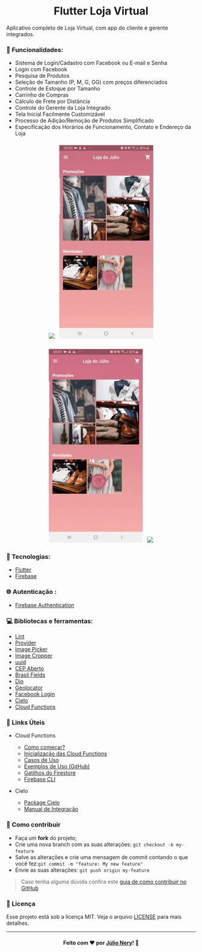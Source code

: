 <h1 align="center">Flutter Loja Virtual</h1>

Aplicativo completo de Loja Virtual, com app do cliente e gerente integrados.

### :bookmark_tabs: Funcionalidades: 
 - Sistema de Login/Cadastro com Facebook ou E-mail e Senha
 - Login com Facebook
 - Pesquisa de Produtos
 - Seleção de Tamanho (P, M, G, GG) com preços diferenciados
 - Controle de Estoque por Tamanho
 - Carrinho de Compras
 - Cálculo de Frete por Distância
 - Controle do Gerente da Loja Integrado
 - Tela Inicial Facilmente Customizável
 - Processo de Adição/Remoção de Produtos Simplificado
 - Especificação dos Horários de Funcionamento, Contato e Endereço da Loja

<h3 align="center">
    <img width="250px" src="https://github.com/julionery/docs/blob/master/LojaVirtual/user.gif?raw=true">&nbsp;&nbsp;  
    <img width="250px" src="https://github.com/julionery/docs/blob/master/LojaVirtual/cart.gif?raw=true">
</h3>

<h3 align="center">
    <img width="250px" src="https://github.com/julionery/docs/blob/master/LojaVirtual/signin.gif?raw=true">&nbsp;&nbsp;  
    <img width="250px" src="https://github.com/julionery/docs/blob/master/LojaVirtual/admin.gif?raw=true">
</h3>


### :rocket: Tecnologias:
- [Flutter](https://flutter.dev/ "Flutter")
- [Firebase](https://firebase.google.com/ "Firebase")

### :globe_with_meridians: Autenticação :
- [Firebase Authentication](https://firebase.google.com/products/auth?hl=pt-br&gclid=Cj0KCQjwoPL2BRDxARIsAEMm9y8XhSHtYRrjL7OPk8hVPM_Qr0_xGwuc7-vYYIZ-VBIAQtphlU3LQlcaAoEAEALw_wcB)

### :computer: Bibliotecas e ferramentas:
- [Lint](https://github.com/passsy/dart-lint)
- [Provider](https://github.com/rrousselGit/provider)
- [Image Picker](https://pub.dev/packages/image_picker)
- [Image Cropper](https://github.com/hnvn/flutter_image_cropper)
- [uuid](https://github.com/Daegalus/dart-uuid)
- [CEP Aberto](https://cepaberto.com/)
- [Brasil Fields](https://github.com/rubensdemelo/brasil_fields)
- [Dio](https://github.com/flutterchina/dio)
- [Geolocator](https://github.com/Baseflow/flutter-geolocator)
- [Facebook Login](https://github.com/roughike/flutter_facebook_login)
- [Cielo](https://banzeh.github.io/cielo/)
- [Cloud Functions](https://github.com/FirebaseExtended/flutterfire/tree/master/packages/cloud_functions/cloud_functions)

### :link: Links Úteis
- Cloud Functions
  - [Como começar?](https://firebase.google.com/docs/functions/get-started?hl=pt-br)
  - [Inicialização das Cloud Functions](https://firebase.google.com/docs/functions/get-started?hl=pt-br#initialize-firebase-sdk-for-cloud-functions)
  - [Casos de Uso](https://firebase.google.com/docs/functions/use-cases?hl=pt-br)
  - [Exemplos de Uso (GitHub)](https://github.com/firebase/functions-samples)
  - [Gatilhos do Firestore](https://firebase.google.com/docs/functions/firestore-events)
  - [Firebase CLI](https://firebase.google.com/docs/cli?hl=pt-br#windows-npm)
  
- Cielo
  - [Package Cielo](https://github.com/banzeh/cielo)
  - [Manual de Integração](https://developercielo.github.io/manual/cielo-ecommerce#sobre-o-sandbox)

### :link: Como contribuir

- Faça um **fork** do projeto;
- Crie uma nova branch com as suas alterações: `git checkout -b my-feature`
- Salve as alterações e crie uma mensagem de commit contando o que você fez:`git commit -m "feature: My new feature"`
- Envie as suas alterações: `git push origin my-feature`

> Caso tenha alguma dúvida confira este [guia de como contribuir no GitHub](https://github.com/firstcontributions/first-contributions)

### :memo: Licença
Esse projeto está sob a licença MIT. Veja o arquivo [LICENSE](LICENSE) para mais detalhes.

---

<h4 align="center">
    Feito com ❤ por <a href="https://www.linkedin.com/in/julio-nery/" target="_blank">Júlio Nery</a>!
    <g-emoji class="g-emoji" alias="wave" fallback-src="https://github.githubassets.com/images/icons/emoji/unicode/1f44b.png">👋</g-emoji>
</h4>
